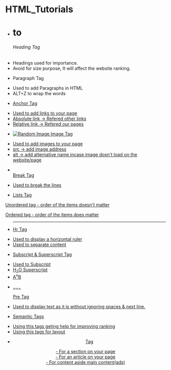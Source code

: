 # HTML_Tutorials

* <h1> to <h6> Heading Tag 
- Headings used for importance.
- Avoid for size purpose, It will affect the website ranking.

* <p></p> Paragraph Tag
- Used to add Paragraphs in HTML
- ALT+Z to wrap the words

* <a href="Link"> Anchor Tag
- Used to add links to your page
- Absolute link -> Refered other links
- Relative link -> Refered our pages

* <img src="/image.png" alt="Random Image"> Image Tag
- Used to add images to your page
- src -> add image address
- alt -> add alternative name incase image dosn't load on the website/page

* </br> Break Tag
- Used to break the lines

* Lists Tag
<ul></ul>Unordered tag 
- order of the items doesn't matter
<ol></ol>Ordered tag 
- order of the items does matter

* <hr> Hr Tag
- Used to display a horizontal ruler
- Used to separate content

* Subscript & Superscript Tag
- Used to 
Subscript
- H<sub>2</sub>O
Superscript
- A<sup>n</sup>B

* <pre>...</pre>Pre Tag
- Used to display text as it is without ignoring spaces & next line.

* Semantic Tags
- Using this tags geting help for improving ranking
- Using this tags for layout
<header>
<main>
<footer>

* <main> Tag
<section> - For a section on your page
<article> - For an article on your page
<aside> - For content aside main content(ads)